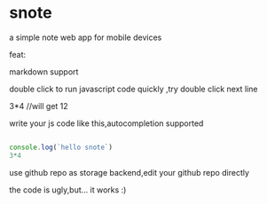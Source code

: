 # snote
a simple note web app for mobile devices 

feat:

markdown support

double click to run javascript code quickly ,try double click next line

3*4  //will get 12

write your js code like this,autocompletion supported
```javascript

console.log(`hello snote`)
3*4

```

use github repo  as storage backend,edit your github repo directly

the code is ugly,but... it works :)
























